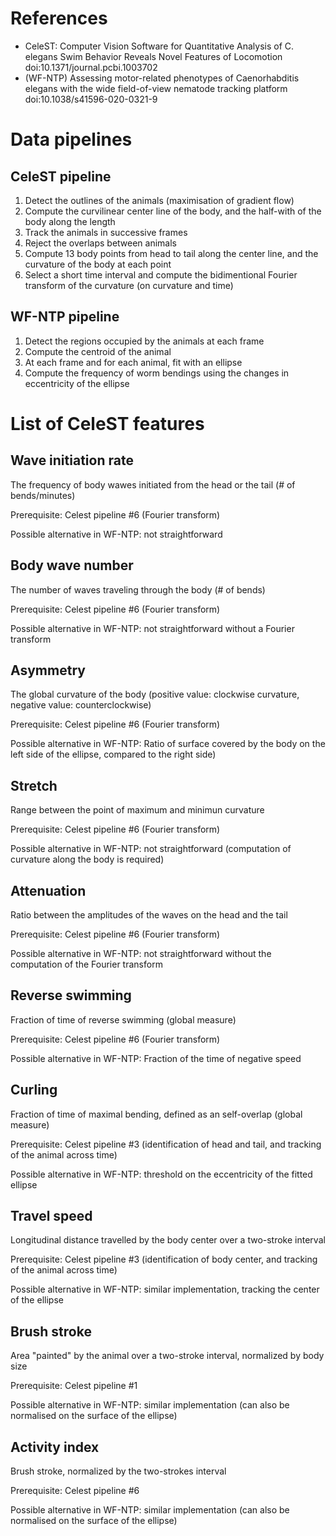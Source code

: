 # References
- CeleST: Computer Vision Software for Quantitative Analysis of C. elegans Swim Behavior Reveals Novel Features of Locomotion doi:10.1371/journal.pcbi.1003702
- (WF-NTP) Assessing motor-related phenotypes of Caenorhabditis elegans with the wide field-of-view nematode tracking platform doi:10.1038/s41596-020-0321-9

# Data pipelines
## CeleST pipeline
1. Detect the outlines of the animals (maximisation of gradient flow)
2. Compute the curvilinear center line of the body, and the half-with of the body along the length
3. Track the animals in successive frames
4. Reject the overlaps between animals
5. Compute 13 body points from head to tail along the center line, and the curvature of the body at each point
6. Select a short time interval and compute the bidimentional Fourier transform of the curvature (on curvature and time)

## WF-NTP pipeline
1. Detect the regions occupied by the animals at each frame
2. Compute the centroid of the animal
3. At each frame and for each animal, fit with an ellipse
4. Compute the frequency of worm bendings using the changes in eccentricity of the ellipse

# List of CeleST features

## Wave initiation rate
The frequency of body wawes initiated from the head or the tail (# of bends/minutes)

Prerequisite: Celest pipeline #6 (Fourier transform)

Possible alternative in WF-NTP: not straightforward

## Body wave number
The number of waves traveling through the body (# of bends)

Prerequisite: Celest pipeline #6 (Fourier transform)

Possible alternative in WF-NTP: not straightforward without a Fourier transform

## Asymmetry
The global curvature of the body (positive value: clockwise curvature, negative value: counterclockwise)

Prerequisite: Celest pipeline #6 (Fourier transform)

Possible alternative in WF-NTP: Ratio of surface covered by the body on the left side of the ellipse, compared to the right side)

## Stretch
Range between the point of maximum and minimun curvature

Prerequisite: Celest pipeline #6 (Fourier transform)

Possible alternative in WF-NTP: not straightforward (computation of curvature along the body is required)

## Attenuation
Ratio between the amplitudes of the waves on the head and the tail

Prerequisite: Celest pipeline #6 (Fourier transform)

Possible alternative in WF-NTP: not straightforward without the computation of the Fourier transform

## Reverse swimming
Fraction of time of reverse swimming (global measure)

Prerequisite: Celest pipeline #6 (Fourier transform)

Possible alternative in WF-NTP: Fraction of the time of negative speed

## Curling
Fraction of time of maximal bending, defined as an self-overlap (global measure)

Prerequisite: Celest pipeline #3 (identification of head and tail, and tracking of the animal across time)

Possible alternative in WF-NTP: threshold on the eccentricity of the fitted ellipse


## Travel speed
Longitudinal distance travelled by the body center over a two-stroke interval

Prerequisite: Celest pipeline #3 (identification of body center, and tracking of the animal across time)

Possible alternative in WF-NTP: similar implementation, tracking the center of the ellipse

## Brush stroke
Area "painted" by the animal over a two-stroke interval, normalized by body size

Prerequisite: Celest pipeline #1

Possible alternative in WF-NTP: similar implementation (can also be normalised on the surface of the ellipse)

## Activity index
Brush stroke, normalized by the two-strokes interval

Prerequisite: Celest pipeline #6 

Possible alternative in WF-NTP: similar implementation (can also be normalised on the surface of the ellipse)
